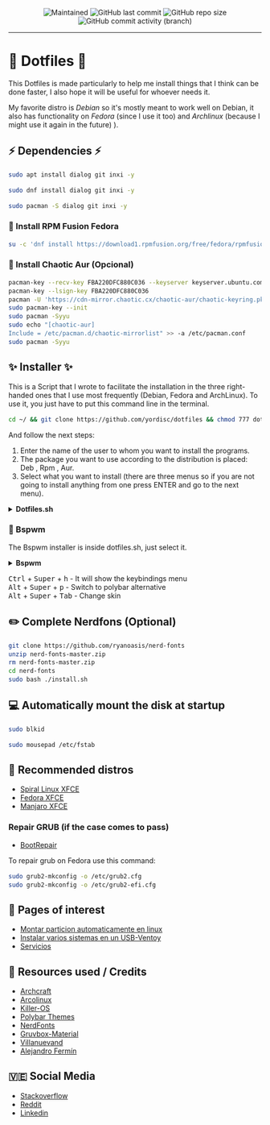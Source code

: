 <p align="center">
 
[//]: <> (site para ícones: https://shields.io/ )
 
<img alt="Maintained" src="https://img.shields.io/badge/Maintained%3F-Yes-green">
<img alt="GitHub last commit" src="https://img.shields.io/github/last-commit/yordisc/dotfiles">
<img alt="GitHub repo size" src="https://img.shields.io/github/repo-size/yordisc/dotfiles">
<img alt="GitHub commit activity (branch)" src="https://img.shields.io/github/commit-activity/y/yordisc/dotfiles">

<hr>

#  :penguin: Dotfiles :place_of_worship:
This Dotfiles is made particularly to help me install things that I think can be done faster, I also hope it will be useful for whoever needs it.

My favorite distro is *Debian* so it's mostly meant to work well on Debian, it also has functionality on *Fedora* (since I use it too) and *Archlinux* (because I might use it again in the future) ).


## :zap: Dependencies :zap:
```bash
sudo apt install dialog git inxi -y
```

```bash
sudo dnf install dialog git inxi -y
```

```bash
sudo pacman -S dialog git inxi -y
```
### :pushpin: Install RPM Fusion Fedora
```bash
su -c 'dnf install https://download1.rpmfusion.org/free/fedora/rpmfusion-free-release-$(rpm -E %fedora).noarch.rpm https://download1.rpmfusion.org/nonfree/fedora/rpmfusion-nonfree-release-$(rpm -E %fedora).noarch.rpm'
```
### :pushpin: Install Chaotic Aur (Opcional)
```bash
pacman-key --recv-key FBA220DFC880C036 --keyserver keyserver.ubuntu.com
pacman-key --lsign-key FBA220DFC880C036
pacman -U 'https://cdn-mirror.chaotic.cx/chaotic-aur/chaotic-keyring.pkg.tar.zst' 'https://cdn-mirror.chaotic.cx/chaotic-aur/chaotic-mirrorlist.pkg.tar.zst'
sudo pacman-key --init
sudo pacman -Syyu
sudo echo "[chaotic-aur]
Include = /etc/pacman.d/chaotic-mirrorlist" >> -a /etc/pacman.conf
sudo pacman -Syyu
```

## :sparkles: Installer :sparkles:

This is a Script that I wrote to facilitate the installation in the three right-handed ones that I use most frequently (Debian, Fedora and ArchLinux).
To use it, you just have to put this command line in the terminal.


```bash
cd ~/ && git clone https://github.com/yordisc/dotfiles && chmod 777 dotfiles/* -R && cd dotfiles/ && sudo bash dotfiles.sh
```
And follow the next steps:
1) Enter the name of the user to whom you want to install the programs.
2) The package you want to use according to the distribution is placed: Deb , Rpm , Aur.
3) Select what you want to install (there are three menus so if you are not going to install anything from one press ENTER and go to the next menu).

<details>
<summary><b>Dotfiles.sh</b></summary>

**`Dotfiles.sh`**

![dotfiles01](https://raw.githubusercontent.com/yordisc/dotfiles/master/dotfilesimages/dotfiles.sh01.png)
![dotfiles02](https://raw.githubusercontent.com/yordisc/dotfiles/master/dotfilesimages/dotfiles.sh02.png)
![dotfiles03](https://raw.githubusercontent.com/yordisc/dotfiles/master/dotfilesimages/dotfiles.sh03.png)
![dotfiles04](https://raw.githubusercontent.com/yordisc/dotfiles/master/dotfilesimages/dotfiles.sh04.png)
![dotfiles05](https://raw.githubusercontent.com/yordisc/dotfiles/master/dotfilesimages/dotfiles.sh05.png)
![dotfiles06](https://raw.githubusercontent.com/yordisc/dotfiles/master/dotfilesimages/dotfiles.sh06.png)

</details>

### :pushpin: Bspwm
The Bspwm installer is inside dotfiles.sh, just select it.

<details>
<summary><b>Bspwm</b></summary>

**`Bspwm`**
![bspwm01](https://raw.githubusercontent.com/yordisc/dotfiles/master/dotfilesimages/bspwm01.png)
![bspwm02](https://raw.githubusercontent.com/yordisc/dotfiles/master/dotfilesimages/bspwm02.png)
![bspwm03](https://raw.githubusercontent.com/yordisc/dotfiles/master/dotfilesimages/bspwm03.png)

</details>

<kbd>Ctrl</kbd> + <kbd>Super</kbd> + <kbd>h</kbd> - It will show the keybindings menu <br>
<kbd>Alt</kbd> + <kbd>Super</kbd> + <kbd>p</kbd> - Switch to polybar alternative <br>
<kbd>Alt</kbd> + <kbd>Super</kbd> + <kbd>Tab</kbd> - Change skin <br>

## :pencil2: Complete Nerdfons (Optional)
```bash
git clone https://github.com/ryanoasis/nerd-fonts
unzip nerd-fonts-master.zip
rm nerd-fonts-master.zip
cd nerd-fonts
sudo bash ./install.sh
```
## :computer: Automatically mount the disk at startup
```bash
sudo blkid
```
```bash
sudo mousepad /etc/fstab
```
## :dvd: Recommended distros
* [Spiral Linux XFCE](https://spirallinux.github.io/#download)
* [Fedora XFCE](https://spins.fedoraproject.org/xfce/download/index.html)
* [Manjaro XFCE](https://manjaro.org/download/)
### Repair GRUB (if the case comes to pass)
* [BootRepair](https://bootrepair.es/)
  
To repair grub on Fedora use this command:
```bash
sudo grub2-mkconfig -o /etc/grub2.cfg
sudo grub2-mkconfig -o /etc/grub2-efi.cfg
```
## :loudspeaker: Pages of interest 
* [Montar particion automaticamente en linux](https://vivaelsoftwarelibre.com/montar-particiones-al-iniciar-linux-automaticamente/)
* [Instalar varios sistemas en un USB-Ventoy](https://github.com/ventoy/Ventoy)
* [Servicios](https://www.hostinger.es/tutoriales/administrar-y-listar-servicios-en-linux)

## :100: Resources used / Credits 
* [Archcraft](https://github.com/archcraft-os)
* [Arcolinux](https://github.com/arcolinuxd)
* [Killer-OS](https://killer-os-oficial.github.io/wiki/wm/bspwm/)
* [Polybar Themes](https://github.com/adi1090x/polybar-themes)
* [NerdFonts](https://www.nerdfonts.com/cheat-sheet)
* [Gruvbox-Material](https://github.com/TheGreatMcPain/gruvbox-material-gtk)
* [Villanuevand](https://github.com/Villanuevand)
* [Alejandro Fermín](https://github.com/lostalejandro/)

## :venezuela: Social Media 
* [Stackoverflow](https://stackoverflow.com/users/19875787/yordisc)
* [Reddit](https://www.reddit.com/user/yordiscujar)
* [Linkedin](https://www.linkedin.com/in/yordiscujar/)

